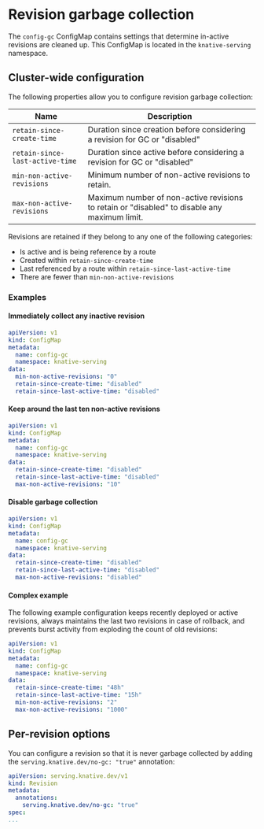 # Revision garbage collection

The `config-gc` ConfigMap contains settings that determine in-active revisions are cleaned up. This ConfigMap is located in the `knative-serving` namespace.


## Cluster-wide configuration

The following properties allow you to configure revision garbage collection:

Name|Description
-|-
`retain-since-create-time`| Duration since creation before considering a revision for GC or "disabled"
`retain-since-last-active-time`| Duration since active before considering a revision for GC or "disabled"
`min-non-active-revisions`| Minimum number of non-active revisions to retain.
`max-non-active-revisions`| Maximum number of non-active revisions to retain or "disabled" to disable any maximum limit.

Revisions are retained if they belong to any one of the following categories:

- Is active and is being reference by a route
- Created within `retain-since-create-time`
- Last referenced by a route within `retain-since-last-active-time`
- There are fewer than `min-non-active-revisions`


### Examples

#### Immediately collect any inactive revision
```yaml
apiVersion: v1
kind: ConfigMap
metadata:
  name: config-gc
  namespace: knative-serving
data:
  min-non-active-revisions: "0"
  retain-since-create-time: "disabled"
  retain-since-last-active-time: "disabled"
```

#### Keep around the last ten non-active revisions
```yaml
apiVersion: v1
kind: ConfigMap
metadata:
  name: config-gc
  namespace: knative-serving
data:
  retain-since-create-time: "disabled"
  retain-since-last-active-time: "disabled"
  max-non-active-revisions: "10"
```

#### Disable garbage collection
```yaml
apiVersion: v1
kind: ConfigMap
metadata:
  name: config-gc
  namespace: knative-serving
data:
  retain-since-create-time: "disabled"
  retain-since-last-active-time: "disabled"
  max-non-active-revisions: "disabled"
```

#### Complex example

The following example configuration keeps recently deployed or active revisions,
always maintains the last two revisions in case of rollback, and prevents burst
activity from exploding the count of old revisions:

```yaml
apiVersion: v1
kind: ConfigMap
metadata:
  name: config-gc
  namespace: knative-serving
data:
  retain-since-create-time: "48h"
  retain-since-last-active-time: "15h"
  min-non-active-revisions: "2"
  max-non-active-revisions: "1000"
```

## Per-revision options

You can configure a revision so that it is never garbage collected by adding the `serving.knative.dev/no-gc: "true"` annotation:

```yaml
apiVersion: serving.knative.dev/v1
kind: Revision
metadata:
  annotations:
    serving.knative.dev/no-gc: "true"
spec:
...
```

